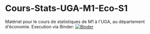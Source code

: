 # Cours-Stats-UGA-M1-Eco-S1
Matériel pour le cours de statistiques de M1 à l'UGA, au département d'économie.
Execution via Binder:
[![Binder](https://mybinder.org/badge_logo.svg)](https://mybinder.org/v2/gh/MWUrda/Cours-Stats-UGA-M1-Eco-S1/HEAD)

